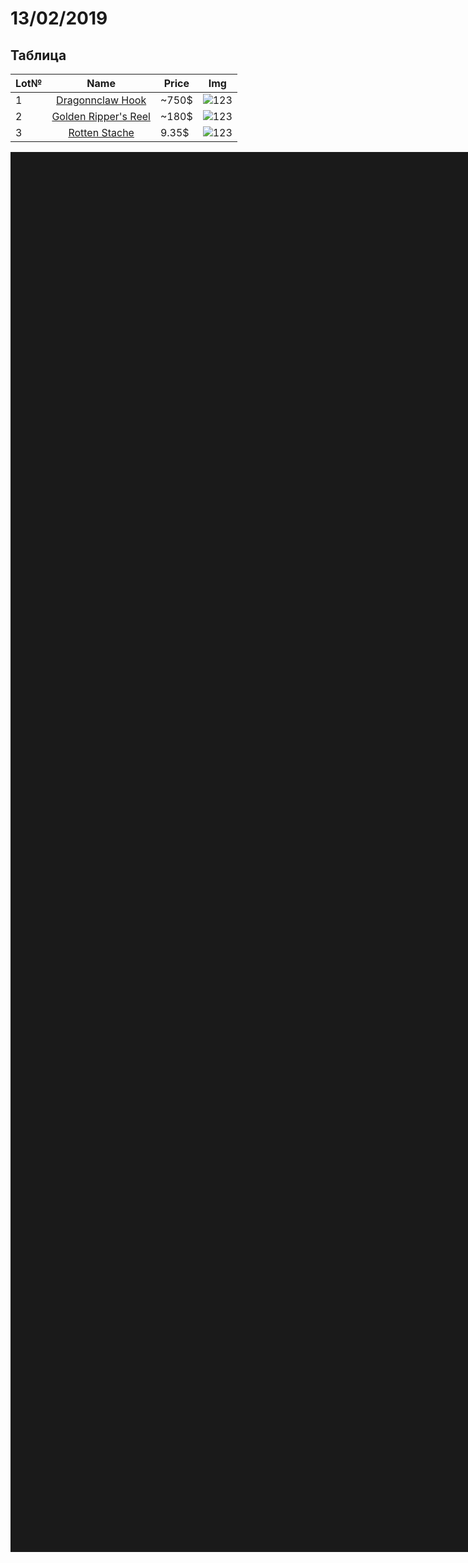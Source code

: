 # 13/02/2019
## Таблица
|Lot№|Name|Price|Img|
|----|:----:|---|---|
|1|[Dragonnclaw Hook](https://steamcommunity.com/market/listings/570/Dragonclaw%20Hook)| ~750$|![123](https://gamepedia.cursecdn.com/dota2_gamepedia/thumb/4/40/Cosmetic_icon_Dragonclaw_Hook.png/110px-Cosmetic_icon_Dragonclaw_Hook.png?version=d4d48bc276bdcdc51b3181a9af12e778 "123")|
|2|[Golden Ripper's Reel](https://steamcommunity.com/market/listings/570/Golden%20Ripper%27s%20Reel)|~180$|![123](https://gamepedia.cursecdn.com/dota2_gamepedia/thumb/2/29/Cosmetic_icon_Golden_Ripper%27s_Reel.png/110px-Cosmetic_icon_Golden_Ripper%27s_Reel.png?version=792056617e122aa8266bf5ad12498121 "123")|
|3|[Rotten Stache](https://steamcommunity.com/market/listings/570/Rotten%20Stache)|9.35$|![123](https://gamepedia.cursecdn.com/dota2_gamepedia/thumb/3/3a/Cosmetic_icon_Rotten_Stache.png/110px-Cosmetic_icon_Rotten_Stache.png?version=8ce5154ae9ed7aafd1485995216bd8f3)|

<a href="https://github.com/k4nob1/1st/tree/1stBranch" target="_blank"><img src="https://m.media-amazon.com/images/M/MV5BOWQ4Y2IzMzUtOWFjNC00NzY0LWI4ZDYtMTQwMjAzNWY3MGEyXkEyXkFqcGdeQXVyNTg5OTk5ODk@._V1_SX1777_CR0,0,1777,999_AL_.jpg" alt="IMG" width="240" height="240" border="1000"/></a>
